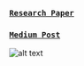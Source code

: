 ### [`Research Paper`](https://arxiv.org/abs/1505.04597) 
### [`Medium Post`](https://medium.com/@spctr01/implementing-unet-in-pytorch-8c7e05a121b4?source=friends_link&sk=e1605b5b73996cc47bfaeea2b8d042e1)
![alt text](https://github.com/spctr01/UNet/blob/master/unet.jpg)
